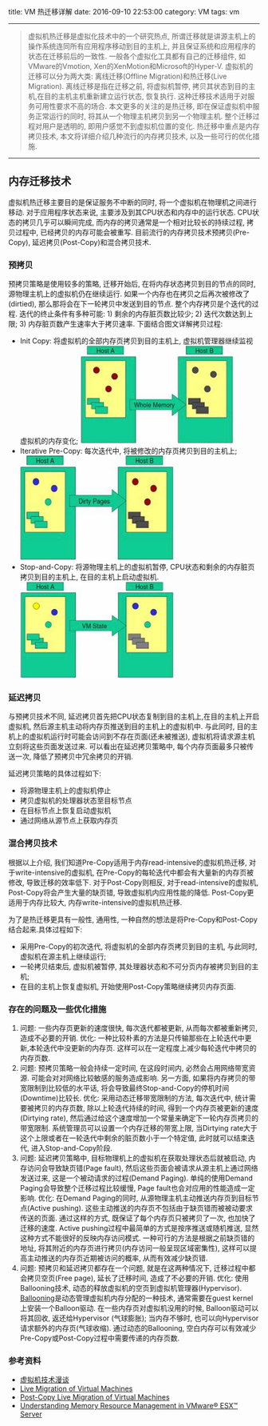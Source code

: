 title: VM 热迁移详解
date: 2016-09-10 22:53:00
category: VM
tags: vm

---
> 虚拟机热迁移是虚拟化技术中的一个研究热点, 所谓迁移就是讲源主机上的操作系统连同所有应用程序移动到目的主机上, 并且保证系统和应用程序的状态在迁移前后的一致性. 一般各个虚拟化工具都有自己的迁移组件, 如VMware的Vmotion, Xen的XenMotion和Microsoft的Hyper-V. 虚拟机的迁移可以分为两大类: 离线迁移(Offline Migration)和热迁移(Live Migration). 离线迁移是指在迁移之前, 将虚拟机暂停, 拷贝其状态到目的主机,在目的主机主机重新建立运行状态, 恢复执行. 这种迁移技术适用于对服务可用性要求不高的场合. 本文更多的关注的是热迁移, 即在保证虚拟机中服务正常运行的同时, 将其从一个物理主机拷贝到另一个物理主机. 整个迁移过程对用户是透明的, 即用户感觉不到虚拟机位置的变化. 热迁移中重点是内存拷贝技术, 本文将详细介绍几种流行的内存拷贝技术, 以及一些可行的优化措施.

<!--more-->

---

## 内存迁移技术
虚拟机热迁移主要目的是保证服务不中断的同时, 将一个虚拟机在物理机之间进行移动. 对于应用程序状态来说, 主要涉及到其CPU状态和内存中的运行状态. CPU状态的拷贝几乎可以瞬间完成, 而内存的拷贝通常是一个相对比较长的持续过程, 拷贝过程中, 已经拷贝的内存可能会被重写. 目前流行的内存拷贝技术预拷贝(Pre-Copy), 延迟拷贝(Post-Copy)和混合拷贝技术.
### 预拷贝
预拷贝策略是使用较多的策略, 迁移开始后, 在将内存状态拷贝到目的节点的同时, 源物理主机上的虚拟机仍在继续运行. 如果一个内存也在拷贝之后再次被修改了(dirtied), 那么那将会在下一轮拷贝中发送到目的节点. 整个内存拷贝是个迭代的过程. 迭代的终止条件有多种可能: 1) 剩余的内存脏页数比较少; 2) 迭代次数达到上限; 3) 内存脏页数产生速率大于拷贝速率.
下面结合图文详解拷贝过程:
- Init Copy: 将虚拟机的全部内存页拷贝到目的主机上, 虚拟机管理器继续监视虚拟机的内存变化;
![](https://raw.githubusercontent.com/cshuo/bpic/master/live_mrt1.png)
- Iterative Pre-Copy: 每次迭代中, 将被修改的内存页拷贝到目的主机上;
![](https://raw.githubusercontent.com/cshuo/bpic/master/live_mrt2.png)
- Stop-and-Copy: 将源物理主机上的虚拟机暂停, CPU状态和剩余的内存脏页拷贝到目的主机上, 在目的主机上启动虚拟机.
![](https://raw.githubusercontent.com/cshuo/bpic/master/live_mrt3.png)

### 延迟拷贝
与预拷贝技术不同, 延迟拷贝首先把CPU状态复制到目的主机上,在目的主机上开启虚拟机, 然后源主机主动将内存页推送到目的主机上的虚拟机中. 与此同时, 目的主机上的虚拟机运行时可能会访问到不存在页面(还未被推送), 虚拟机将请求源主机立刻将这些页面发送过来. 可以看出在延迟拷贝策略中, 每个内存页面最多只被传送一次, 降低了预拷贝中冗余拷贝的开销.

延迟拷贝策略的具体过程如下:
- 将源物理主机上的虚拟机停止
- 拷贝虚拟机的处理器状态至目标节点
- 在目标节点上恢复启动虚拟机
- 通过网络从源节点上获取内存页

### 混合拷贝技术
根据以上介绍, 我们知道Pre-Copy适用于内存read-intensive的虚拟机热迁移, 对于write-intensive的虚拟机, 在Pre-Copy的每轮迭代中都会有大量新的内存页被修改, 导致迁移的效率低下. 对于Post-Copy则相反, 对于read-intensive的虚拟机, Post-Copy将会产生大量的缺页错, 导致虚拟机内应用性能的降低. Post-Copy更适用于内存比较大, 内存write-intensive的虚拟机热迁移.

为了是热迁移更具有一般性, 通用性, 一种自然的想法是将Pre-Copy和Post-Copy结合起来.具体过程如下:
- 采用Pre-Copy的初次迭代, 将虚拟机的全部内存页拷贝到目的主机, 与此同时, 虚拟机在源主机上继续运行;
- 一轮拷贝结束后, 虚拟机被暂停, 其处理器状态和不可分页内存被拷贝到目的主机;
- 在目的主机上恢复虚拟机, 开始使用Post-Copy策略继续拷贝内存页面.


### 存在的问题及一些优化措施
1. 问题: 一些内存页更新的速度很快, 每次迭代都被更新, 从而每次都被重新拷贝, 造成不必要的开销.
优化: 一种比较朴素的方法是只传输那些在上轮迭代中更新,本轮迭代中没更新的内存页. 这样可以在一定程度上减少每轮迭代中拷贝的内存页数.
2. 问题: 预拷贝策略一般会持续一定时间, 在这段时间内, 必然会占用网络带宽资源. 可能会对对网络比较敏感的服务造成影响. 另一方面, 如果将内存拷贝的带宽限制到比较低的水平话, 将会导致最终Stop-and-Copy的停机时间(Downtime)比较长.
优化: 采用动态迁移带宽限制的方法, 每次迭代中, 统计需要被拷贝的内存页数, 除以上轮迭代持续的时间, 得到一个内存页被更新的速度(Dirtying rate), 然后通过给这个速度增加一个常量来确定下一轮内存页拷贝的带宽限制. 系统管理员可以设置一个内存迁移的带宽上限, 当Dirtying rate大于这个上限或者在一轮迭代中剩余的脏页数小于一个特定值, 此时就可以结束迭代, 进入Stop-and-Copy阶段.
3. 问题: 延迟拷贝策略中, 目标物理机上的虚拟机在获取处理状态后就被启动, 内存访问会导致缺页错(Page fault), 然后这些页面会被请求从源主机上通过网络发送过来, 这是一个被动请求的过程(Demand Paging). 单纯的使用Demand Paging会导致整个迁移过程比较缓慢, Page fault也会对应用的性能造成一定影响.
优化: 在Demand Paging的同时, 从源物理主机主动推送内存页到目标节点(Active pushing). 这些主动推送的内存页不包括由于缺页错而被被动要求传送的页面. 通过这样的方式, 既保证了每个内存页只被拷贝了一次, 也加快了迁移的速度. Active pushing过程中最简单的方式是按序推送或随机推送, 显然这种方式不能很好的反映内存访问模式. 一种可行的方法是根据之前缺页错的地址, 将其附近的内存页进行拷贝(内存访问一般呈现区域密集性), 这样可以提高主动推送的内存页近期被访问的概率, 从而有效减少缺页错.
4. 问题: 预拷贝和延迟拷贝都存在一个问题, 就是在这两种情况下, 迁移过程中都会拷贝空页(Free page), 延长了迁移时间, 造成了不必要的开销.
优化: 使用Ballooning技术, 动态的释放虚拟机的空页到虚拟机管理器(Hypervisor). [Ballooning](http://www.vmware.com/content/dam/digitalmarketing/vmware/en/pdf/techpaper/perf-vsphere-memory_management.pdf)是动态管理虚拟机内存分配的一种技术, 通常需要在guest kernel上安装一个Balloon驱动. 在一些内存页对虚拟机没用的时候, Balloon驱动可以将其回收, 返还给Hypervisor (气球膨胀); 当内存不够时, 也可以向Hypervisor请求额外的内存页(气球收缩). 通过动态的Ballooning, 空白内存可以有效减少Pre-Copy或Post-Copy过程中需要传递的内存页数.


### 参考资料
- [虚拟机技术漫谈](http://www.ibm.com/developerworks/cn/linux/l-cn-mgrtvm1/)
- [Live Migration of Virtual Machines](http://dl.acm.org/citation.cfm?id=1251223)
- [Post-Copy Live Migration of Virtual Machines](http://dl.acm.org/citation.cfm?id=1618528)
- [Understanding Memory Resource Management in VMware® ESX™ Server](http://www.vmware.com/content/dam/digitalmarketing/vmware/en/pdf/techpaper/perf-vsphere-memory_management.pdf)
